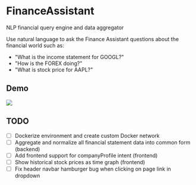 # FinanceAssistant
NLP financial query engine and data aggregator

Use natural language to ask the Finance Assistant questions about the financial world such as:
- "What is the income statement for GOOGL?"
- "How is the FOREX doing?"
- "What is stock price for AAPL?"

## Demo
![](res/demo.gif)

## TODO
- [ ] Dockerize environment and create custom Docker network
- [ ] Aggregate and normalize all financial statement data into common form (backend)
- [ ] Add frontend support for companyProfile intent (frontend)
- [ ] Show historical stock prices as time graph (frontend)
- [ ] Fix header navbar hamburger bug when clicking on page link in dropdown

